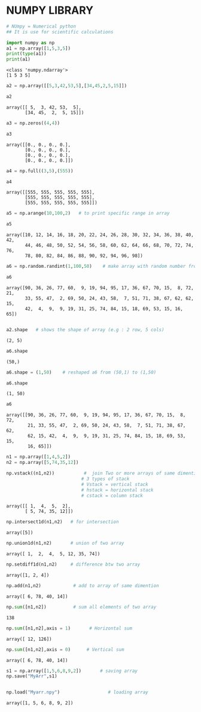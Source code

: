 # NUMPY LIBRARY
```python
# NUmpy = Numerical python 
## It is use for scientific calculations

import numpy as np 
a1 = np.array([1,5,3,5])
print(type(a1))
print(a1)
```

    <class 'numpy.ndarray'>
    [1 5 3 5]
    


```python
a2 = np.array([[5,3,42,53,5],[34,45,2,5,15]])
```


```python
a2
```




    array([[ 5,  3, 42, 53,  5],
           [34, 45,  2,  5, 15]])




```python
a3 = np.zeros((4,4))
```


```python
a3
```




    array([[0., 0., 0., 0.],
           [0., 0., 0., 0.],
           [0., 0., 0., 0.],
           [0., 0., 0., 0.]])




```python
a4 = np.full((3,5),(555))
```


```python
a4
```




    array([[555, 555, 555, 555, 555],
           [555, 555, 555, 555, 555],
           [555, 555, 555, 555, 555]])




```python
a5 = np.arange(10,100,2)   # to print specific range in array
```


```python
a5
```




    array([10, 12, 14, 16, 18, 20, 22, 24, 26, 28, 30, 32, 34, 36, 38, 40, 42,
           44, 46, 48, 50, 52, 54, 56, 58, 60, 62, 64, 66, 68, 70, 72, 74, 76,
           78, 80, 82, 84, 86, 88, 90, 92, 94, 96, 98])




```python
a6 = np.random.randint(1,100,50)    # make array with random number from range(1 to 100) ( total number = 50)
```


```python
a6
```




    array([90, 36, 26, 77, 60,  9, 19, 94, 95, 17, 36, 67, 70, 15,  8, 72, 21,
           33, 55, 47,  2, 69, 50, 24, 43, 58,  7, 51, 71, 38, 67, 62, 62, 15,
           42,  4,  9,  9, 19, 31, 25, 74, 84, 15, 18, 69, 53, 15, 16, 65])




```python

a2.shape   # shows the shape of array (e.g : 2 row, 5 cols)
```




    (2, 5)




```python
a6.shape 

```




    (50,)




```python
a6.shape = (1,50)    # reshaped a6 from (50,1) to (1,50)
```


```python
a6.shape
```




    (1, 50)




```python
a6
```




    array([[90, 36, 26, 77, 60,  9, 19, 94, 95, 17, 36, 67, 70, 15,  8, 72,
            21, 33, 55, 47,  2, 69, 50, 24, 43, 58,  7, 51, 71, 38, 67, 62,
            62, 15, 42,  4,  9,  9, 19, 31, 25, 74, 84, 15, 18, 69, 53, 15,
            16, 65]])




```python
n1 = np.array([1,4,5,2])
n2 = np.array([5,74,35,12])

```


```python
np.vstack((n1,n2))           #  join Two or more arrays of same dimentions
                            # 3 types of stack
                            # Vstack = vertical stack
                            # hstack = horizontal stack
                            # cstack = column stack
```




    array([[ 1,  4,  5,  2],
           [ 5, 74, 35, 12]])




```python
np.intersect1d(n1,n2)   # for intersection 
```




    array([5])




```python
np.union1d(n1,n2)       # union of two array
```




    array([ 1,  2,  4,  5, 12, 35, 74])




```python
np.setdiff1d(n1,n2)     # difference btw two array
```




    array([1, 2, 4])




```python
np.add(n1,n2)            # add to array of same dimention
```




    array([ 6, 78, 40, 14])




```python
np.sum([n1,n2])          # sum all elements of two array
```




    138




```python
np.sum([n1,n2],axis = 1)       # Horizontal sum
```




    array([ 12, 126])




```python
np.sum([n1,n2],axis = 0)      # Vertical sum
```




    array([ 6, 78, 40, 14])




```python
s1 = np.array([1,5,6,8,9,2])       # saving array
np.save("MyArr",s1)
```


```python

np.load("Myarr.npy")                  # loading array
```




    array([1, 5, 6, 8, 9, 2])




```python

```
